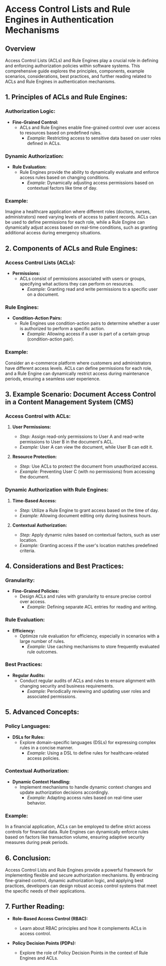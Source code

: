 
# Access Control Lists and Rule Engines in Authentication Mechanisms

## Overview

Access Control Lists (ACLs) and Rule Engines play a crucial role in defining and enforcing authorization policies within software systems. This comprehensive guide explores the principles, components, example scenarios, considerations, best practices, and further reading related to ACLs and Rule Engines in authentication mechanisms.

## 1. Principles of ACLs and Rule Engines:

### Authorization Logic:

- **Fine-Grained Control:**
  - ACLs and Rule Engines enable fine-grained control over user access to resources based on predefined rules.
    - *Example:* Restricting access to sensitive data based on user roles defined in ACLs.

### Dynamic Authorization:

- **Rule Evaluation:**
  - Rule Engines provide the ability to dynamically evaluate and enforce access rules based on changing conditions.
    - *Example:* Dynamically adjusting access permissions based on contextual factors like time of day.

### Example:

Imagine a healthcare application where different roles (doctors, nurses, administrators) need varying levels of access to patient records. ACLs can be used to define permissions for each role, while a Rule Engine can dynamically adjust access based on real-time conditions, such as granting additional access during emergency situations.

## 2. Components of ACLs and Rule Engines:

### Access Control Lists (ACLs):

- **Permissions:**
  - ACLs consist of permissions associated with users or groups, specifying what actions they can perform on resources.
    - *Example:* Granting read and write permissions to a specific user on a document.

### Rule Engines:

- **Condition-Action Pairs:**
  - Rule Engines use condition-action pairs to determine whether a user is authorized to perform a specific action.
    - *Example:* Allowing access if a user is part of a certain group (condition-action pair).

### Example:

Consider an e-commerce platform where customers and administrators have different access levels. ACLs can define permissions for each role, and a Rule Engine can dynamically restrict access during maintenance periods, ensuring a seamless user experience.

## 3. Example Scenario: Document Access Control in a Content Management System (CMS)

### Access Control with ACLs:

1. **User Permissions:**

   - *Step:* Assign read-only permissions to User A and read-write permissions to User B in the document's ACL.
   - *Example:* User A can view the document, while User B can edit it.
2. **Resource Protection:**

   - *Step:* Use ACLs to protect the document from unauthorized access.
   - *Example:* Preventing User C (with no permissions) from accessing the document.

### Dynamic Authorization with Rule Engines:

1. **Time-Based Access:**

   - *Step:* Utilize a Rule Engine to grant access based on the time of day.
   - *Example:* Allowing document editing only during business hours.
2. **Contextual Authorization:**

   - *Step:* Apply dynamic rules based on contextual factors, such as user location.
   - *Example:* Granting access if the user's location matches predefined criteria.

## 4. Considerations and Best Practices:

### Granularity:

- **Fine-Grained Policies:**
  - Design ACLs and rules with granularity to ensure precise control over access.
    - *Example:* Defining separate ACL entries for reading and writing.

### Rule Evaluation:

- **Efficiency:**
  - Optimize rule evaluation for efficiency, especially in scenarios with a large number of rules.
    - *Example:* Use caching mechanisms to store frequently evaluated rule outcomes.

### Best Practices:

- **Regular Audits:**
  - Conduct regular audits of ACLs and rules to ensure alignment with changing security and business requirements.
    - *Example:* Periodically reviewing and updating user roles and associated permissions.

## 5. Advanced Concepts:

### Policy Languages:

- **DSLs for Rules:**
  - Explore domain-specific languages (DSLs) for expressing complex rules in a concise manner.
    - *Example:* Using a DSL to define rules for healthcare-related access policies.

### Contextual Authorization:

- **Dynamic Context Handling:**
  - Implement mechanisms to handle dynamic context changes and update authorization decisions accordingly.
    - *Example:* Adapting access rules based on real-time user behavior.

### Example:

In a financial application, ACLs can be employed to define strict access controls for financial data. Rule Engines can dynamically enforce rules based on factors like transaction volume, ensuring adaptive security measures during peak periods.

## 6. Conclusion:

Access Control Lists and Rule Engines provide a powerful framework for implementing flexible and secure authorization mechanisms. By embracing fine-grained control, dynamic authorization logic, and applying best practices, developers can design robust access control systems that meet the specific needs of their applications.

## 7. Further Reading:

- **Role-Based Access Control (RBAC):**

  - Learn about RBAC principles and how it complements ACLs in access control.
- **Policy Decision Points (PDPs):**

  - Explore the role of Policy Decision Points in the context of Rule Engines and ACLs.
